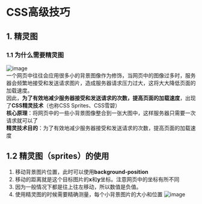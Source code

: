# CSS高级技巧
## 1. 精灵图
### 1.1 为什么需要精灵图
![image](https://github.com/Happy-jianghui/Frontend-Learning/assets/98568967/ac2ec49d-d69c-4a35-872b-86e6fdb346f2)  
一个网页中往往会应用很多小的背景图像作为修饰，当网页中的图像过多时，服务器会频繁地接受和发送请求图片，造成服务器请求压力过大，这将大大降低页面的加载速度。  
因此，**为了有效地减少服务器接受和发送请求的次数，提高页面的加载速度**，出现了**CSS精灵技术**（也称CSS Sprites、CSS雪碧）  
**核心原理**：将网页中的一些小背景图像整合到一张大图中，这样服务器只需要一次请求就可以了  
**精灵技术目的**：为了有效地减少服务器接受和发送请求的次数，提高页面的加载速度  

## 1.2 精灵图（sprites）的使用
1. 移动背景图片位置，此时可以使用**background-position**
2. 移动的距离就是这个目标图片的**x**和**y**坐标。注意网页中的坐标有所不同
3. 因为一般情况下都是往上往左移动，所以数值是负值。
4. 使用精灵图的时候需要精确测量，每个小背景图片的大小和位置
![image](https://github.com/Happy-jianghui/Frontend-Learning/assets/98568967/cf716b18-a40e-47ad-a65c-f77c18107964)
